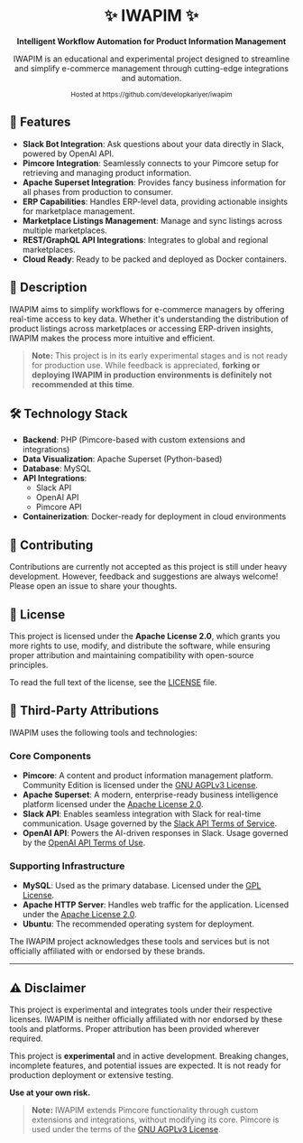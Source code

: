 <h1 align="center">✨ IWAPIM ✨</h1>
<p align="center"><b>Intelligent Workflow Automation for Product Information Management</b></p>
<p align="center">IWAPIM is an educational and experimental project designed to streamline and simplify e-commerce management through cutting-edge integrations and automation.</p>
<p align="center"><small>Hosted at https://github.com/developkariyer/iwapim</small></p>



## 🚀 Features
- **Slack Bot Integration**: Ask questions about your data directly in Slack, powered by OpenAI API.
- **Pimcore Integration**: Seamlessly connects to your Pimcore setup for retrieving and managing product information.
- **Apache Superset Integration**: Provides fancy business information for all phases from production to consumer.
- **ERP Capabilities**: Handles ERP-level data, providing actionable insights for marketplace management.
- **Marketplace Listings Management**: Manage and sync listings across multiple marketplaces.
- **REST/GraphQL API Integrations**: Integrates to global and regional marketplaces.
- **Cloud Ready**: Ready to be packed and deployed as Docker containers.

## 📖 Description
IWAPIM aims to simplify workflows for e-commerce managers by offering real-time access to key data. Whether it's understanding the distribution of product listings across marketplaces or accessing ERP-driven insights, IWAPIM makes the process more intuitive and efficient.

> **Note:** This project is in its early experimental stages and is not ready for production use. While feedback is appreciated, **forking or deploying IWAPIM in production environments is definitely not recommended at this time**.

## 🛠️ Technology Stack
- **Backend**: PHP (Pimcore-based with custom extensions and integrations)
- **Data Visualization**: Apache Superset (Python-based)
- **Database**: MySQL
- **API Integrations**:
  - Slack API
  - OpenAI API
  - Pimcore API
- **Containerization**: Docker-ready for deployment in cloud environments

## 🤝 Contributing
Contributions are currently not accepted as this project is still under heavy development. However, feedback and suggestions are always welcome! Please open an issue to share your thoughts.

## 📄 License
This project is licensed under the **Apache License 2.0**, which grants you more rights to use, modify, and distribute the software, while ensuring proper attribution and maintaining compatibility with open-source principles.

To read the full text of the license, see the [LICENSE](LICENSE) file.

## 📜 Third-Party Attributions
IWAPIM uses the following tools and technologies:

### Core Components
- **Pimcore**: A content and product information management platform. Community Edition is licensed under the [GNU AGPLv3 License](https://pimcore.com/en/legal/licenses).
- **Apache Superset**: A modern, enterprise-ready business intelligence platform licensed under the [Apache License 2.0](https://www.apache.org/licenses/LICENSE-2.0).
- **Slack API**: Enables seamless integration with Slack for real-time communication. Usage governed by the [Slack API Terms of Service](https://api.slack.com/terms).
- **OpenAI API**: Powers the AI-driven responses in Slack. Usage governed by the [OpenAI API Terms of Use](https://openai.com/terms/).

### Supporting Infrastructure
- **MySQL**: Used as the primary database. Licensed under the [GPL License](https://www.gnu.org/licenses/gpl-3.0.html).
- **Apache HTTP Server**: Handles web traffic for the application. Licensed under the [Apache License 2.0](https://www.apache.org/licenses/LICENSE-2.0).
- **Ubuntu**: The recommended operating system for deployment.

The IWAPIM project acknowledges these tools and services but is not officially affiliated with or endorsed by these brands.

---

## ⚠️ Disclaimer
This project is experimental and integrates tools under their respective licenses. IWAPIM is neither officially affiliated with nor endorsed by these tools and platforms. Proper attribution has been provided wherever required.

This project is **experimental** and in active development. Breaking changes, incomplete features, and potential issues are expected. It is not ready for production deployment or extensive testing.

**Use at your own risk.**

> **Note:** IWAPIM extends Pimcore functionality through custom extensions and integrations, without modifying its core. Pimcore is used under the terms of the [GNU AGPLv3 License](https://pimcore.com/en/legal/licenses).
